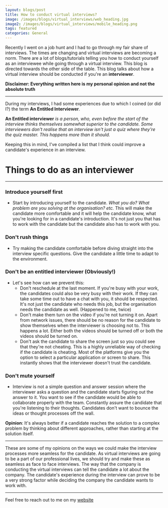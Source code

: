 ```yaml
---
layout: blogs/post
title: How to conduct virtual interviews?
image: /images/blogs/virtual_interviews/web_heading.jpg
image2: /images/blogs/virtual_interviews/mobile_heading.png
tags: featured
categories: General
---
```


Recently I went on a job hunt and I had to go through my fair share of interviews. The times are changing and virtual interviews are becoming a norm. There are a lot of blogs/tutorials telling you how to conduct yourself as an interviewee while going through a virtual interview. This blog is directed towards the other side of the table. This blog talks about how a virtual interview should be conducted if you're an **interviewer**.

**Disclaimer: Everything written here is my personal opinion and not the absolute truth**

***

During my interviews, I had some experiences due to which I coined (or did I?) the term **An Entitled Interviewer**.

**An Entitled interviewer** *is a person, who, even before the start of the interview thinks themselves somewhat superior to the candidate. Some interviewers don't realise that an interview isn't just a quiz where they're the quiz master. This happens more than it should.*

Keeping this in mind, I've compiled a list that I think could improve a candidate's experience in an interview.

# Things to do as an interviewer
***

### Introduce yourself first
* Start by introducing yourself to the candidate. *What you do? What problem are you solving at the organisation? etc.* This will make the candidate more comfortable and it will help the candidate know, what you're looking for in a candidate's introduction. It's not just you that has to work with the candidate but the candidate also has to work with you.

### Don't rush things
* Try making the candidate comfortable before diving straight into the interview specific questions. Give the candidate a little time to adapt to the environment.

### Don't be an entitled interviewer (Obviously!)
* Let's see how can we prevent this:
  * Don't reschedule at the last moment. If you're busy with your work, the candidates could also be very busy with their work. If they can take some time out to have a chat with you, it should be respected. It's not just the candidate who needs this job, but the organisation needs the candidate as well. (Happened to me, twice)
  * Don't make them turn on the video if you're not turning it on. Apart from network issues, there should be no reason for the candidate to show themselves when the interviewer is choosing not to. This happens a lot. Either both the videos should be turned off or both the videos should be turned on.
  * Don't ask the candidate to share the screen just so you could see that they're not cheating. This is a highly unreliable way of checking if the candidate is cheating. Most of the platforms give you the option to select a particular application or screen to share. This instantly shows that the interviewer doesn't trust the candidate.

### Don't mute yourself
* Interview is not a simple question and answer session where the interviewer asks a question and the candidate starts figuring out the answer to it. You want to see if the candidate would be able to collaborate properly with the team. Constantly assure the candidate that you're listening to their thoughts. Candidates don't want to bounce the ideas or thought processes off the wall. 

**Opinion**: It's always better if a candidate reaches the solution to a complex problem by thinking about different approaches, rather than starting at the solution itself.

***

These are some of my opinions on the ways we could make the interview processes more seamless for the candidate.
As virtual interviews are going to be a part of our professional lives, we should try and make these as seamless as face to face interviews.
The way that the company is conducting the virtual interviews can tell the candidate a lot about the company.
The candidate's experience during the interview can prove to be a very strong factor while deciding the company the candidate wants to work with.

***


Feel free to reach out to me on my [website](https://www.prakhar.xyz/#contact)